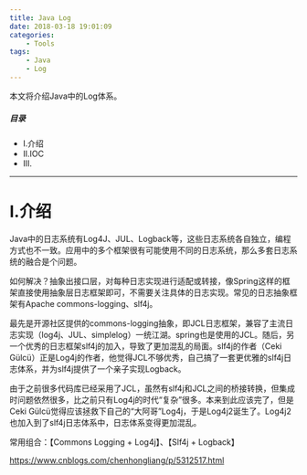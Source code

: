 ```yaml
---
title: Java Log
date: 2018-03-18 19:01:09
categories:
    - Tools
tags:
    - Java
    - Log
---
```


本文将介绍Java中的Log体系。

<!-- more -->

##### 目录
+ I.介绍
+ II.IOC
+ III.

---

# I.介绍

Java中的日志系统有Log4J、JUL、Logback等，这些日志系统各自独立，编程方式也不一致。应用中的多个框架很有可能使用不同的日志系统，那么多套日志系统的融合是个问题。

如何解决？抽象出接口层，对每种日志实现进行适配或转接，像Spring这样的框架直接使用抽象层日志框架即可，不需要关注具体的日志实现。常见的日志抽象框架有Apache commons-logging、slf4j。

最先是开源社区提供的commons-logging抽象，即JCL日志框架，兼容了主流日志实现（log4j、JUL、simplelog）一统江湖。spring也是使用的JCL。随后，另一个优秀的日志框架slf4j的加入，导致了更加混乱的局面。slf4j的作者（Ceki Gülcü）正是Log4j的作者，他觉得JCL不够优秀，自己搞了一套更优雅的slf4j日志体系，并为slf4j提供了一个亲子实现Logback。

由于之前很多代码库已经采用了JCL，虽然有slf4j和JCL之间的桥接转换，但集成时问题依然很多，比之前只有Log4j的时代“复杂”很多。本来到此应该完了，但是Ceki Gülcü觉得应该拯救下自己的“大阿哥”Log4j，于是Log4j2诞生了。Log4j2也加入到了slf4j日志体系中，日志体系变得更加混乱。

常用组合：【Commons Logging + Log4j】、【Slf4j + Logback】



https://www.cnblogs.com/chenhongliang/p/5312517.html
